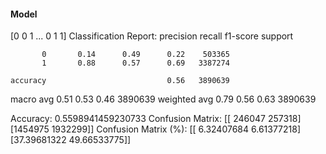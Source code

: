 #### Model
[0 0 1 ... 0 1 1]
Classification Report:
              precision    recall  f1-score   support

           0       0.14      0.49      0.22    503365
           1       0.88      0.57      0.69   3387274

    accuracy                           0.56   3890639
   macro avg       0.51      0.53      0.46   3890639
weighted avg       0.79      0.56      0.63   3890639

Accuracy: 0.5598941459230733
Confusion Matrix:
[[ 246047  257318]
 [1454975 1932299]]
Confusion Matrix (%):
[[ 6.32407684  6.61377218]
 [37.39681322 49.66533775]]
